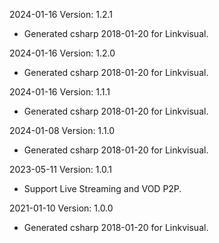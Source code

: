 2024-01-16 Version: 1.2.1
- Generated csharp 2018-01-20 for Linkvisual.

2024-01-16 Version: 1.2.0
- Generated csharp 2018-01-20 for Linkvisual.

2024-01-16 Version: 1.1.1
- Generated csharp 2018-01-20 for Linkvisual.

2024-01-08 Version: 1.1.0
- Generated csharp 2018-01-20 for Linkvisual.

2023-05-11 Version: 1.0.1
- Support Live Streaming and VOD P2P.

2021-01-10 Version: 1.0.0
- Generated csharp 2018-01-20 for Linkvisual.

